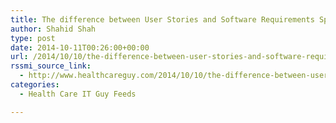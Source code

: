 ```yaml
---
title: The difference between User Stories and Software Requirements Specifications (SRS), especially for regulated systems (part 1)
author: Shahid Shah
type: post
date: 2014-10-11T00:26:00+00:00
url: /2014/10/10/the-difference-between-user-stories-and-software-requirements-specifications-srs-especially-for-regulated-systems-part-1/
rssmi_source_link:
  - http://www.healthcareguy.com/2014/10/10/the-difference-between-user-stories-and-software-requirements-specifications-srs-especially-for-regulated-systems-part-1/
categories:
  - Health Care IT Guy Feeds

---
```

